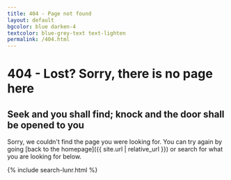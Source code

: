 ```yaml
---
title: 404 - Page not found
layout: default
bgcolor: blue darken-4
textcolor: blue-grey-text text-lighten
permalink: /404.html
---
```


# 404 - Lost? Sorry, there is no page here


<i class="fa fa-wpexplorer fa-5x" aria-hidden="true" style="color:blue-grey-text text-lighten-5"></i>


## Seek and you shall find; knock and the door shall be opened to you

Sorry, we couldn't find the page you were looking for. You can try again by going [back to the homepage]({{ site.url | relative_url }}) or search for what you are looking for below.

 
{% include search-lunr.html %}

